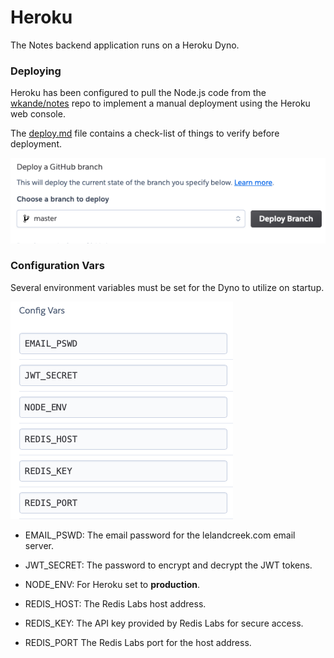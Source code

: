 # Heroku

The Notes backend application runs on a Heroku Dyno.
 

### Deploying

Heroku has been configured to pull the Node.js code from the [wkande/notes](https://github.com/wkande/notes) repo to implement a manual deployment using the Heroku web console.

The [deploy.md](https://github.com/wkande/notes/blob/master/deploy.md) file contains a check-list of things to verify before deployment. 

  ![DEPLOY](../assets/images/heroku-deploy.png)

### Configuration Vars

Several environment variables must be set for the Dyno to utilize on startup.

![DEPLOY](../assets/images/heroku-vars.png)

- EMAIL_PSWD:
The email password for the lelandcreek.com email server.

- JWT_SECRET:
The password to encrypt and decrypt the JWT tokens.

- NODE_ENV:
For Heroku set to **production**.

- REDIS_HOST:
The Redis Labs host address.

- REDIS_KEY:
The API key provided by Redis Labs for secure access.

- REDIS_PORT
The Redis Labs port for the host address.